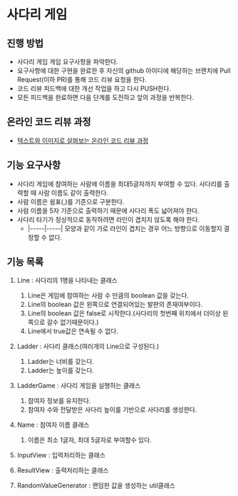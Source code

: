 # 사다리 게임
## 진행 방법
* 사다리 게임 게임 요구사항을 파악한다.
* 요구사항에 대한 구현을 완료한 후 자신의 github 아이디에 해당하는 브랜치에 Pull Request(이하 PR)를 통해 코드 리뷰 요청을 한다.
* 코드 리뷰 피드백에 대한 개선 작업을 하고 다시 PUSH한다.
* 모든 피드백을 완료하면 다음 단계를 도전하고 앞의 과정을 반복한다.

## 온라인 코드 리뷰 과정
* [텍스트와 이미지로 살펴보는 온라인 코드 리뷰 과정](https://github.com/nextstep-step/nextstep-docs/tree/master/codereview)


## 기능 요구사항
- 사다리 게임에 참여하는 사람에 이름을 최대5글자까지 부여할 수 있다. 사다리를 출력할 때 사람 이름도 같이 출력한다.
- 사람 이름은 쉼표(,)를 기준으로 구분한다.
- 사람 이름을 5자 기준으로 출력하기 때문에 사다리 폭도 넓어져야 한다.
- 사다리 타기가 정상적으로 동작하려면 라인이 겹치지 않도록 해야 한다.
  - |-----|-----| 모양과 같이 가로 라인이 겹치는 경우 어느 방향으로 이동할지 결정할 수 없다.
  
## 기능 목록
1. Line : 사다리의 1행을 나타내는 클래스
   1. Line은 게임에 참여하는 사람 수 만큼의 boolean 값을 갖는다. 
   2. Line의 boolean 값은 왼쪽으로 연결되어있는 발판의 존재여부이다. 
   3. Line의 boolean 값은 false로 시작한다.(사다리의 첫번째 위치에서 더이상 왼쪽으로 갈수 없기때문이다.) 
   4. Line에서 true값은 연속될 수 없다. 

2. Ladder : 사다리 클래스(여러개의 Line으로 구성된다.)
   1. Ladder는 너비를 갖는다. 
   2. Ladder는 높이를 갖는다.

3. LadderGame : 사다리 게임을 실행하는 클래스
   1. 참여자 정보를 유지한다. 
   2. 참여자 수와 전달받은 사다리 높이를 기반으로 사다리를 생성한다.

4. Name : 참여자 이름 클래스
   1. 이름은 최소 1글자, 최대 5글자로 부여할수 있다.
   
5. InputView : 입력처리하는 클래스
6. ResultView : 출력처리하는 클래스
 
7. RandomValueGenerator : 랜덤한 값을 생성하는 util클래스
